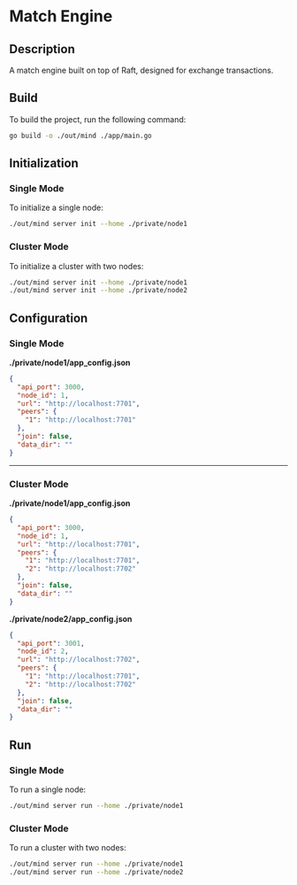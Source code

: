 # Match Engine

## Description
A match engine built on top of Raft, designed for exchange transactions.

## Build
To build the project, run the following command:
```sh
go build -o ./out/mind ./app/main.go
```

## Initialization

### Single Mode
To initialize a single node:
```sh
./out/mind server init --home ./private/node1
```
### Cluster Mode
To initialize a cluster with two nodes:
```sh
./out/mind server init --home ./private/node1
./out/mind server init --home ./private/node2
```

## Configuration

### Single Mode
**./private/node1/app_config.json**
```json
{
  "api_port": 3000,
  "node_id": 1,
  "url": "http://localhost:7701",
  "peers": {
    "1": "http://localhost:7701"
  },
  "join": false,
  "data_dir": ""
}
```
---
### Cluster Mode
**./private/node1/app_config.json**
```json
{
  "api_port": 3000,
  "node_id": 1,
  "url": "http://localhost:7701",
  "peers": {
    "1": "http://localhost:7701",
    "2": "http://localhost:7702"
  },
  "join": false,
  "data_dir": ""
}
```
**./private/node2/app_config.json**
```json
{
  "api_port": 3001,
  "node_id": 2,
  "url": "http://localhost:7702",
  "peers": {
    "1": "http://localhost:7701",
    "2": "http://localhost:7702"
  },
  "join": false,
  "data_dir": ""
}
```

## Run

### Single Mode
To run a single node:

```sh
./out/mind server run --home ./private/node1
```

### Cluster Mode
To run a cluster with two nodes:
```sh
./out/mind server run --home ./private/node1
./out/mind server run --home ./private/node2
```